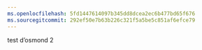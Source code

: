 ```yaml
---
ms.openlocfilehash: 5fd1447614097b345dd8dcea2ec6b477bd65f676
ms.sourcegitcommit: 292ef50e7b63b226c321f5a5be5c851af6efce79
---
```

test d’osmond 2
